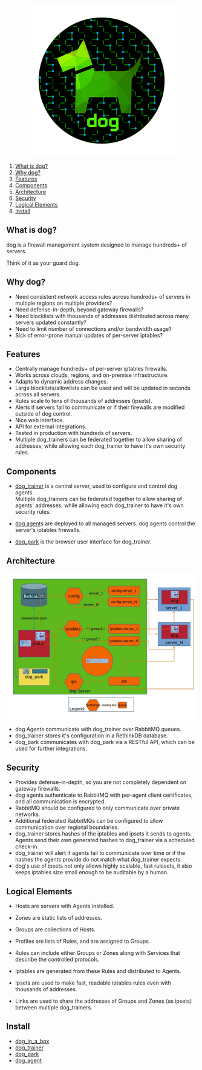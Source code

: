<p align="center">
  <img src="images/dog-segmented-green.network-400x400.png">
</p>

1. [What is dog?](#what-is-dog?)
2. [Why dog?](#why-dog?)
3. [Features](#features)
4. [Components](#components)
5. [Architecture](#architecture)
6. [Security](#security)
7. [Logical Elements](#logical-elements)
8. [Install](#install)

## What is dog?
dog is a firewall management system designed to manage hundreds+ of servers.

Think of it as your guard dog.

## Why dog?
- Need consistent network access rules across hundreds+ of servers in multiple regions on multiple providers?
- Need defense-in-depth, beyond gateway firewalls?
- Need blocklists with thousands of addresses distributed across many servers updated constantly?
- Need to limit number of connections and/or bandwidth usage?
- Sick of error-prone manual updates of per-server iptables?

## Features
- Centrally manage hundreds+ of per-server iptables firewalls.  
- Works across clouds, regions, and on-premise infrastructure.
- Adapts to dynamic address changes.
- Large blocklists/allowlists can be used and will be updated in seconds across all servers.
- Rules scale to tens of thousands of addresses (ipsets).
- Alerts if servers fail to communicate or if their firewalls are modified outside of dog control.
- Nice web interface.
- API for external integrations.
- Tested in production with hundreds of servers.
- Multiple dog_trainers can be federated together to allow sharing of addresses, 
  while allowing each dog_trainer to have it's own security rules.

## Components
- [dog_trainer](https://github.com/Phonebooth/dog_trainer) is a central server, used to configure and control dog agents.  
   Multiple dog_trainers can be federated together to allow sharing of agents' addresses, while allowing each dog_trainer to have it's own security rules.

- [dog agent](https://github.com/Phonebooth/dog_agent)s are deployed to all managed servers.  dog agents control the server's iptables firewalls.

- [dog_park](https://bitbucket.org/republicwireless/dog_park/src/master/) is the browser user interface for dog_trainer.

## Architecture
![dog](images/dog_family_overview_landscape-1.1.jpg)
- dog Agents communicate with dog_trainer over RabbitMQ queues.
- dog_trainer stores it's configuration in a RethinkDB database.
- dog_park communicates with dog_park via a RESTful API, which can be used for further integrations.

## Security
- Provides defense-in-depth, so you are not completely dependent on gateway firewalls.
- dog agents authenticate to RabbitMQ with per-agent client certificates, and all communication is encrypted.
- RabbitMQ should be configured to only communicate over private networks.
- Additional federated RabbitMQs can be configured to allow communication over regional boundaries.
- dog_trainer stores hashes of the iptables and ipsets it sends to agents.  Agents send their own generated hashes to dog_trainer via a scheduled check-in.
- dog_trainer will alert if agents fail to communicate over time or if the hashes the agents provide do not match what dog_trainer expects.
- dog's use of ipsets not only allows highly scalable, fast rulesets, it also keeps iptables size small enough to be auditable by a human.

## Logical Elements
- Hosts are servers with Agents installed.
- Zones are static lists of addresses.
- Groups are collections of Hosts.
- Profiles are lists of Rules, and are assigned to Groups.
- Rules can include either Groups or Zones along with Services that describe the controlled protocols.
- Iptables are generated from these Rules and distributed to Agents.
- Ipsets are used to make fast, readable iptables rules even with thousands of addresses.

- Links are used to share the addresses of Groups and Zones (as ipsets) between multiple dog_trainers.

## Install
- [dog_in_a_box](docs/dog_in_a_box.md)
- [dog_trainer](docs/dog_trainer.md)
- [dog_park](docs/dog_park.md)
- [dog_agent](docs/dog_agent.md)
